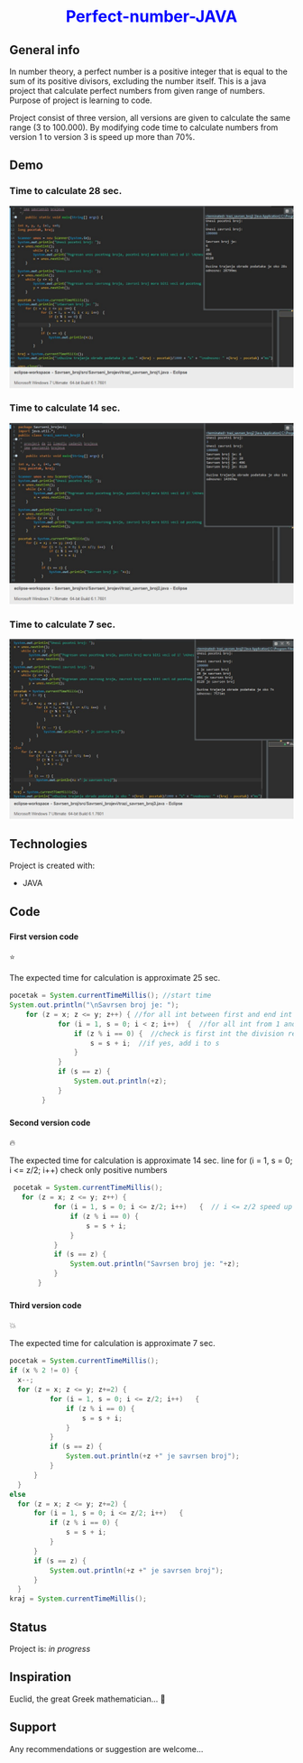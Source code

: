 
<h1 align="center" style="color:blue;">Perfect-number-JAVA</h1>

## General info
In number theory, a perfect number is a positive integer that is equal to the sum of its positive divisors, excluding the number itself.
This is a java project that calculate perfect numbers from given range of numbers. Purpose of project is learning to code.

Project consist of three version, all versions are given to calculate the same range (3 to 100.000). By modifying code time to calculate numbers
from version 1 to version 3 is speed up more than 70%.

## Demo	
### Time to calculate 28 sec.
![](perfect_v1.jpg)

### Time to calculate 14 sec.
![](perfect_v2.jpg)
  
### Time to calculate 7 sec.
![](perfect_v3.jpg)

## Technologies
Project is created with:
* JAVA	
  
## Code
### <h4>First version code</h4> :star:
The expected time for calculation is approximate 25 sec.
```java
pocetak = System.currentTimeMillis(); //start time
System.out.println("\nSavrsen broj je: ");
	for (z = x; z <= y; z++) { //for all int between first and end int
			for (i = 1, s = 0; i < z; i++)	{  //for all int from 1 and end int
				if (z % i == 0)	{  //check is first int the division remainder
					s = s + i;  //if yes, add i to s
				}
			}
			if (s == z)	{
				System.out.println(+z);
			}
		}
```
### <h4>Second version code</h4> :fire:
The expected time for calculation is approximate 14 sec.
line for (i = 1, s = 0; i <= z/2; i++) check only positive numbers
 ```java
  pocetak = System.currentTimeMillis();
	for (z = x; z <= y; z++) {
			for (i = 1, s = 0; i <= z/2; i++)	{  // i <= z/2 speed up code for 50%, that means only positive numbers will bee calculated
				if (z % i == 0)	{
					s = s + i;
				}
			}
			if (s == z)	{
				System.out.println("Savrsen broj je: "+z);
			}
		}
  ```
  ### <h4>Third version code</h4> :collision:
  The expected time for calculation is approximate 7 sec.
  ```java
pocetak = System.currentTimeMillis();
if (x % 2 != 0) {
	x--;
	for (z = x; z <= y; z+=2) {
			for (i = 1, s = 0; i <= z/2; i++)	{
				if (z % i == 0)	{
					s = s + i;
				}
			}
			if (s == z)	{
				System.out.println(+z +" je savrsen broj");
			}
		}
	}
else
	for (z = x; z <= y; z+=2) {
		for (i = 1, s = 0; i <= z/2; i++)	{
			if (z % i == 0)	{
				s = s + i;
			}
		}
		if (s == z)	{
			System.out.println(+z +" je savrsen broj");
		}
	}
kraj = System.currentTimeMillis();
```

## Status
Project is: _in progress_

## Inspiration
Euclid, the great Greek mathematician... :100:

## Support
Any recommendations or suggestion are welcome...
